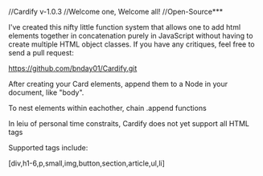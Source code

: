 //Cardify v-1.0.3
//Welcome one, Welcome all!
//Open-Source***

I've created this nifty little function system that allows one to add html elements together in concatenation purely in JavaScript without having to create multiple HTML object classes. If you have any critiques, feel free to send a pull request:

https://github.com/bnday01/Cardify.git

After creating your Card elements, append them to a Node in your document, like 
"body".

To nest elements within eachother, chain .append functions

In leiu of personal time constraits, Cardify does not yet support all HTML tags

Supported tags include:

 [div,h1-6,p,small,img,button,section,article,ul,li]
